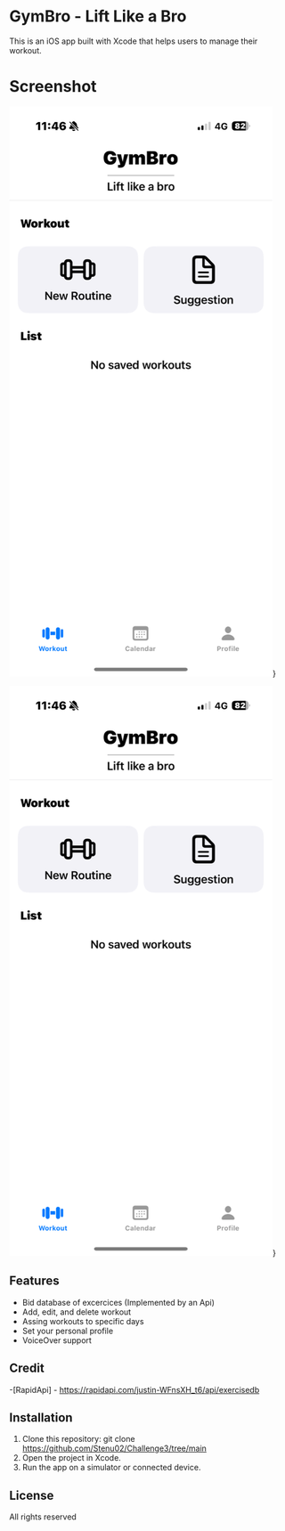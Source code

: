 # GymBro - Lift Like a Bro
This is an iOS app built with Xcode that helps users to manage their workout.

# Screenshot
![App Screenshot](Main.PNG)}

![App Screenshot](Calendar.PNG)}



## Features
- Bid database of excercices (Implemented by an Api)
- Add, edit, and delete workout
- Assing workouts to specific days
- Set your personal profile
- VoiceOver support 

## Credit
-[RapidApi] - https://rapidapi.com/justin-WFnsXH_t6/api/exercisedb

## Installation
1. Clone this repository: git clone <https://github.com/Stenu02/Challenge3/tree/main>
2. Open the project in Xcode.
3. Run the app on a simulator or connected device.

## License
All rights reserved
